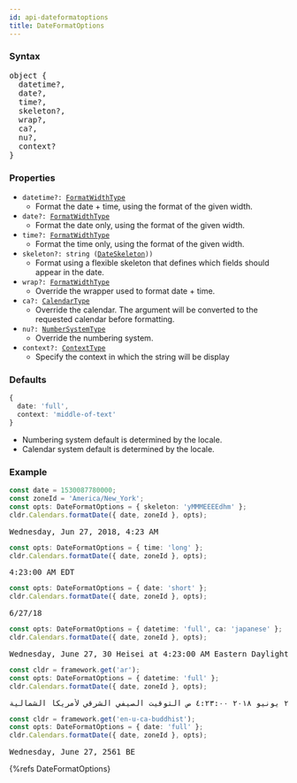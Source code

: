 ```yaml
---
id: api-dateformatoptions
title: DateFormatOptions
---
```


### Syntax

<pre class="syntax">
object {
  datetime?,
  date?,
  time?,
  skeleton?,
  wrap?,
  ca?,
  nu?,
  context?
}
</pre>

### Properties
  - <code class="def">datetime?: <span>[FormatWidthType](api-formatwidthtype.html)</span></code>
    - Format the date + time, using the format of the given width.
  - <code class="def">date?: <span>[FormatWidthType](api-formatwidthtype.html)</span></code>
    - Format the date only, using the format of the given width.
  - <code class="def">time?: <span>[FormatWidthType](api-formatwidthtype.html)</span></code>
    - Format the time only, using the format of the given width.
  - <code class="def">skeleton?: <span>string ([DateSkeleton](api-dateskeleton.html)))</span></code>
    - Format using a flexible skeleton that defines which fields should appear in the date.
  - <code class="def">wrap?: <span>[FormatWidthType](api-formatwidthtype.html)</span></code>
    - Override the wrapper used to format date + time.
  - <code class="def">ca?: <span>[CalendarType](api-calendartype.html)</span></code>
    - Override the calendar. The argument will be converted to the requested calendar before formatting.
  - <code class="def">nu?: <span>[NumberSystemType](api-numbersystemtype.html)</span></code>
    - Override the numbering system.
  - <code class="def">context?: <span>[ContextType](api-contexttype.html)</span></code>
    - Specify the context in which the string will be display

### Defaults

```typescript
{
  date: 'full',
  context: 'middle-of-text'
}
```

* Numbering system default is determined by the locale.
* Calendar system default is determined by the locale.

### Example

```typescript
const date = 1530087780000;
const zoneId = 'America/New_York';
const opts: DateFormatOptions = { skeleton: 'yMMMEEEEdhm' };
cldr.Calendars.formatDate({ date, zoneId }, opts);
```

<pre class="output">
Wednesday, Jun 27, 2018, 4:23 AM
</pre>

```typescript
const opts: DateFormatOptions = { time: 'long' };
cldr.Calendars.formatDate({ date, zoneId }, opts);
```

<pre class="output">
4:23:00 AM EDT
</pre>

```typescript
const opts: DateFormatOptions = { date: 'short' };
cldr.Calendars.formatDate({ date, zoneId }, opts);
```

<pre class="output">
6/27/18
</pre>

```typescript
const opts: DateFormatOptions = { datetime: 'full', ca: 'japanese' };
cldr.Calendars.formatDate({ date, zoneId }, opts);
```

<pre class="output">
Wednesday, June 27, 30 Heisei at 4:23:00 AM Eastern Daylight Time
</pre>

```typescript
const cldr = framework.get('ar');
const opts: DateFormatOptions = { datetime: 'full' };
cldr.Calendars.formatDate({ date, zoneId }, opts);
```

<pre class="output">
الأربعاء، ٢٧ يونيو ٢٠١٨ ٤:٢٣:٠٠ ص التوقيت الصيفي الشرقي لأمريكا الشمالية
</pre>


```typescript
const cldr = framework.get('en-u-ca-buddhist');
const opts: DateFormatOptions = { date: 'full' };
cldr.Calendars.formatDate({ date, zoneId }, opts);
```

<pre class="output">
Wednesday, June 27, 2561 BE
</pre>


{%refs DateFormatOptions}
